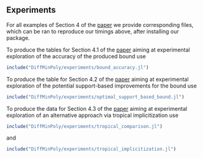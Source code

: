 ## Experiments

For all examples of Section 4 of the [paper](https://arxiv.org/abs/2501.13680) we provide corresponding files, which can be ran to reproduce our timings above,
after installing our package. 


To produce the tables for Section 4.1 of the [paper](https://arxiv.org/abs/2501.13680) aiming at experimental exploration of the accuracy of the produced bound
use
```julia
include("DiffMinPoly/experiments/bound_accuracy.jl")
```


To produce the table for Section 4.2 of the [paper](https://arxiv.org/abs/2501.13680) aiming at experimental exploration of the potential support-based improvements for the bound use
```julia
include("DiffMinPoly/experiments/optimal_support_based_bound.jl")
```


To produce the data for Section 4.3 of the [paper](https://arxiv.org/abs/2501.13680) aiming at experimental exploration of an alternative approach via tropical implicitization use
```julia
include("DiffMinPoly/experiments/tropical_comparison.jl")
```

and 
```julia
include("DiffMinPoly/experiments/tropical_implicitization.jl")
```